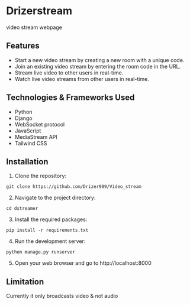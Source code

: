 # Drizerstream
video stream webpage
## Features

- Start a new video stream by creating a new room with a unique code.
- Join an existing video stream by entering the room code in the URL.
- Stream live video to other users in real-time.
- Watch live video streams from other users in real-time.

## Technologies & Frameworks Used
- Python
- Django
- WebSocket protocol
- JavaScript
- MediaStream API
- Tailwind CSS


## Installation
1. Clone the repository:
```
git clone https://github.com/Drizer909/Video_stream
```
2. Navigate to the project directory:
```
cd dstreamer
```
3. Install the required packages:
```
pip install -r requirements.txt
```
4. Run the development server:
```
python manage.py runserver
```
5. Open your web browser and go to http://localhost:8000
## Limitation
Currently it only broadcasts video & not audio
